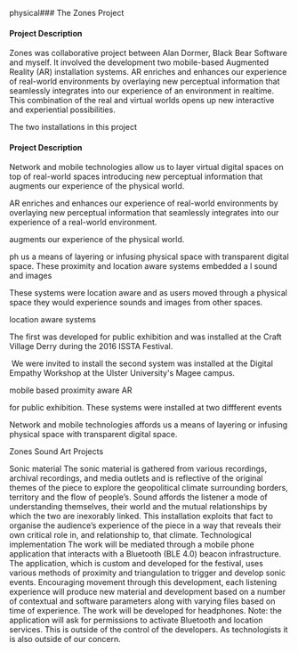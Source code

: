 physical### The Zones Project

#### Project Description
Zones was collaborative project between Alan Dormer, Black Bear Software and myself.
It involved the development two mobile-based Augmented Reality (AR) installation systems. AR enriches and enhances our experience of real-world environments by overlaying new perceptual information that seamlessly integrates into our experience of an environment in realtime. This combination of the real and virtual worlds opens up new interactive and experiential possibilities.


The two installations in this project



#### Project Description

Network and mobile technologies allow us to layer virtual digital spaces on top of real-world spaces introducing new perceptual information that augments our experience of the physical world.

AR enriches and enhances our experience of real-world environments by overlaying new perceptual information that seamlessly integrates into our experience of a real-world environment.


augments our experience of the physical world.






 ph us a means of layering or infusing physical space with transparent digital space.
These proximity and location aware systems embedded a l sound and images

These systems were location aware and as users moved through a physical space they would experience sounds and images from other spaces.

location aware systems


The first was developed for public exhibition and was installed at the Craft Village Derry during the 2016 ISSTA Festival.

<IMAGE>
<link>
 We were invited to install the second system was installed at the Digital Empathy Workshop at the Ulster University's Magee campus.

<IMAGE>
<link>

mobile based proximity aware AR



 for public exhibition. These systems were installed at two diffferent events

Network and mobile technologies affords us a means of layering or infusing physical space with transparent digital space.




Zones Sound Art Projects


Sonic material
The sonic material is gathered from various recordings, archival recordings, and media outlets and is reflective of the original themes of the piece to explore the geopolitical climate surrounding borders, territory and the flow of people’s. Sound affords the listener a mode of understanding themselves, their world and the mutual relationships by which the two are inexorably linked. This installation exploits that fact to organise the audience’s experience of the piece in a way that reveals their own critical role in, and relationship to, that climate.
Technological implementation
The work will be mediated through a mobile phone application that interacts with a Bluetooth (BLE 4.0) beacon infrastructure. The application, which is
custom and developed for the festival, uses various methods of proximity and triangulation to trigger and develop sonic events. Encouraging movement through this development, each listening experience will produce new material and development based on a number of contextual and software parameters along with varying files based on time of experience. The work will be developed for headphones.
Note: the application will ask for permissions to activate Bluetooth and location services. This is outside of the control of the developers. As technologists it is also outside of our concern.
